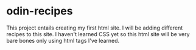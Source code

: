 # odin-recipes
This project entails creating my first html site. I will be adding different recipes to this site. I haven't learned CSS yet so this html site will be very bare bones only using html tags I've learned.